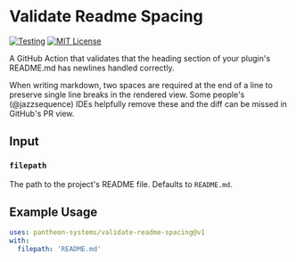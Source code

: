 # Validate Readme Spacing
[![Testing](https://github.com/pantheon-systems/validate-readme-spacing/actions/workflows/test.yml/badge.svg)](https://github.com/pantheon-systems/validate-readme-spacing/actions/workflows/test.yml) [![MIT License](https://img.shields.io/github/license/pantheon-systems/validate-readme-spacing)](https://github.com/pantheon-systems/validate-readme-spacing/blob/main/LICENSE)

A GitHub Action that validates that the heading section of your plugin's README.md has newlines handled correctly.

When writing markdown, two spaces are required at the end of a line to preserve single line breaks in the rendered view. Some people's (@jazzsequence) IDEs helpfully remove these and the diff can be missed in GitHub's PR view.

## Input
### `filepath`
The path to the project's README file. Defaults to `README.md`.

## Example Usage 

``` yaml
uses: pantheon-systems/validate-readme-spacing@v1
with:
  filepath: 'README.md'
```
